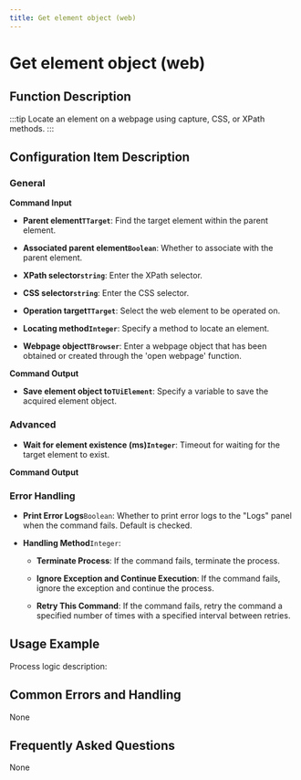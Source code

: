 ```yaml
---
title: Get element object (web)
---
```


# Get element object (web)

## Function Description

:::tip 
Locate an element on a webpage using capture, CSS, or XPath methods.
:::

## Configuration Item Description

### General

**Command Input**

- **Parent element`TTarget`**: Find the target element within the parent element.

- **Associated parent element`Boolean`**: Whether to associate with the parent element.

- **XPath selector`string`**: Enter the XPath selector.

- **CSS selector`string`**: Enter the CSS selector.

- **Operation target`TTarget`**: Select the web element to be operated on.

- **Locating method`Integer`**: Specify a method to locate an element.

- **Webpage object`TBrowser`**: Enter a webpage object that has been obtained or created through the 'open webpage' function.


**Command Output**

- **Save element object to`TUiElement`**: Specify a variable to save the acquired element object.

### Advanced

- **Wait for element existence (ms)`Integer`**: Timeout for waiting for the target element to exist.


**Command Output**

### Error Handling

- **Print Error Logs**`Boolean`: Whether to print error logs to the "Logs" panel when the command fails. Default is checked. 

- **Handling Method**`Integer`:

    - **Terminate Process**: If the command fails, terminate the process.

    - **Ignore Exception and Continue Execution**: If the command fails, ignore the exception and continue the process.

    - **Retry This Command**: If the command fails, retry the command a specified number of times with a specified interval between retries.

## Usage Example

Process logic description:

## Common Errors and Handling

None

## Frequently Asked Questions

None

